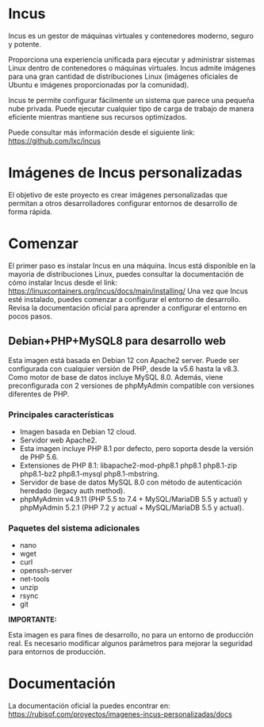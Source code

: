 # Incus

Incus es un gestor de máquinas virtuales y contenedores moderno, seguro y potente.

Proporciona una experiencia unificada para ejecutar y administrar sistemas Linux dentro de contenedores o máquinas virtuales. Incus admite imágenes para una gran cantidad de distribuciones Linux (imágenes oficiales de Ubuntu e imágenes proporcionadas por la comunidad).

Incus te permite configurar fácilmente un sistema que parece una pequeña nube privada. Puede ejecutar cualquier tipo de carga de trabajo de manera eficiente mientras mantiene sus recursos optimizados.

Puede consultar más información desde el siguiente link: https://github.com/lxc/incus

# Imágenes de Incus personalizadas

El objetivo de este proyecto es crear imágenes personalizadas que permitan a otros desarrolladores configurar entornos de desarrollo de forma rápida.

# Comenzar

El primer paso es instalar Incus en una máquina. Incus está disponible en la mayoria de distribuciones Linux, puedes consultar la documentación de cómo instalar Incus desde el link: https://linuxcontainers.org/incus/docs/main/installing/
Una vez que Incus esté instalado, puedes comenzar a configurar el entorno de desarrollo. Revisa la documentación oficial para aprender a configurar el entorno en pocos pasos.

## Debian+PHP+MySQL8 para desarrollo web

Esta imagen está basada en Debian 12 con Apache2 server. Puede ser configurada con cualquier versión de PHP, desde la v5.6 hasta la v8.3. Como motor de base de datos incluye MySQL 8.0. Además, viene preconfigurada con 2 versiones de phpMyAdmin compatible con versiones diferentes de PHP.

### Principales características

- Imagen basada en Debian 12 cloud.
- Servidor web Apache2.
- Esta imagen incluye PHP 8.1 por defecto, pero soporta desde la versión de PHP 5.6.
- Extensiones de PHP 8.1: libapache2-mod-php8.1 php8.1 php8.1-zip php8.1-bz2 php8.1-mysql php8.1-mbstring.
- Servidor de base de datos MySQL 8.0 con método de autenticación heredado (legacy auth method).
- phpMyAdmin v4.9.11 (PHP 5.5 to 7.4 + MySQL/MariaDB 5.5 y actual) y phpMyAdmin 5.2.1 (PHP 7.2 y actual + MySQL/MariaDB 5.5 y actual).

### Paquetes del sistema adicionales

- nano
- wget
- curl
- openssh-server
- net-tools
- unzip
- rsync
- git 

**IMPORTANTE:**

Esta imagen es para fines de desarrollo, no para un entorno de producción real. Es necesario modificar algunos parámetros para mejorar la seguridad para entornos de producción.

# Documentación

La documentación oficial la puedes encontrar en: https://rubisof.com/proyectos/imagenes-incus-personalizadas/docs
